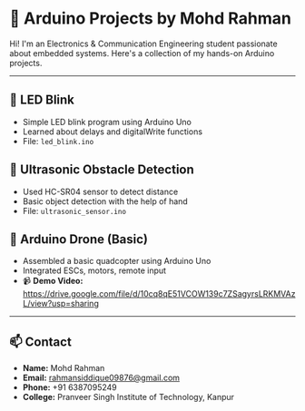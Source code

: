 # 🔧 Arduino Projects by Mohd Rahman

Hi! I'm an Electronics & Communication Engineering student passionate about embedded systems. Here's a collection of my hands-on Arduino projects.

---

## 🔹 LED Blink
- Simple LED blink program using Arduino Uno
- Learned about delays and digitalWrite functions
- File: `led_blink.ino`

## 🔹 Ultrasonic Obstacle Detection
- Used HC-SR04 sensor to detect distance
- Basic object detection with the help of hand
- File: `ultrasonic_sensor.ino`

## 🔹 Arduino Drone (Basic)
- Assembled a basic quadcopter using Arduino Uno
- Integrated ESCs, motors, remote input
- 📹 **Demo Video:** https://drive.google.com/file/d/10cq8qE51VCOW139c7ZSagyrsLRKMVAzL/view?usp=sharing

---

## 📫 Contact
- **Name:** Mohd Rahman  
- **Email:** rahmansiddique09876@gmail.com  
- **Phone:** +91 6387095249  
- **College:** Pranveer Singh Institute of Technology, Kanpur  


